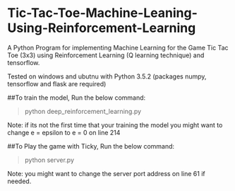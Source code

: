 # Tic-Tac-Toe-Machine-Leaning-Using-Reinforcement-Learning

A Python Program for implementing Machine Learning for the Game Tic Tac Toe (3x3) using Reinforcement Learning (Q learning technique) and tensorflow.

Tested on windows and ubutnu with Python 3.5.2 (packages numpy, tensorflow and flask are required)

##To train the model, Run the below command:
>  python deep_reinforcement_learning.py

Note: if its not the first time that your training the model you might want to change e = epsilon to e = 0 on line 214

##To Play the game with Ticky, Run the below command:
>  python server.py
 
Note: you might want to change the server port address on line 61 if needed.
